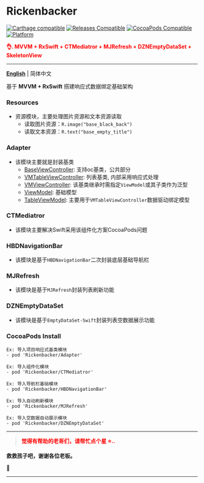 # Rickenbacker

[![Carthage compatible](https://img.shields.io/badge/Carthage-compatible-brightgreen.svg?style=flat&colorA=28a745&&colorB=4E4E4E)](https://github.com/yangKJ/Rickenbacker)
[![Releases Compatible](https://img.shields.io/github/release/yangKJ/Rickenbacker.svg?style=flat&label=Releases&colorA=28a745&&colorB=4E4E4E)](https://github.com/yangKJ/Rickenbacker/releases)
[![CocoaPods Compatible](https://img.shields.io/cocoapods/v/Rickenbacker.svg?style=flat&label=CocoaPods&colorA=28a745&&colorB=4E4E4E)](https://cocoapods.org/pods/Rickenbacker)
[![Platform](https://img.shields.io/badge/Platforms-iOS%20%7C%20macOS%20%7C%20watchOS-4E4E4E.svg?colorA=28a745)](#installation)

<font color=red>**👌. MVVM + RxSwift + CTMediatror + MJRefresh + DZNEmptyDataSet + SkeletonView**</font>

-------

[**English**](README.md) | 简体中文

基于 **MVVM + RxSwift** 搭建响应式数据绑定基础架构

### Resources
- 资源模块，主要处理图片资源和文本资源读取
  - 读取图片资源：`R.image("base_black_back")`
  - 读取文本资源：`R.text("base_empty_title")`

### Adapter
- 该模块主要就是封装基类
  - [BaseViewController](https://github.com/yangKJ/Rickenbacker): 支持oc基类，公共部分
  - [VMTableViewController](https://github.com/yangKJ/Rickenbacker): 列表基类, 内部采用响应式处理
  - [VMViewController](https://github.com/yangKJ/Rickenbacker): 该基类继承时需指定`ViewModel`或其子类作为泛型
  - [ViewModel](https://github.com/yangKJ/Rickenbacker): 基础模型
  - [TableViewModel](https://github.com/yangKJ/Rickenbacker): 主要用于`VMTableViewController`数据驱动绑定模型

### CTMediatror
- 该模块主要解决Swift采用该组件化方案CocoaPods问题

### HBDNavigationBar
- 该模块是基于`HBDNavigationBar`二次封装底层基础导航栏

### MJRefresh
- 该模块是基于`MJRefresh`封装列表刷新功能

### DZNEmptyDataSet
- 该模块是基于`EmptyDataSet-Swift`封装列表空数据展示功能

### CocoaPods Install
```
Ex: 导入项目响应式基类模块
- pod 'Rickenbacker/Adapter'

Ex: 导入组件化模块
- pod 'Rickenbacker/CTMediatror'

Ex: 导入导航栏基础模块
- pod 'Rickenbacker/HBDNavigationBar'

Ex: 导入自动刷新模块
- pod 'Rickenbacker/MJRefresh'

Ex: 导入空数据自动展示模块
- pod 'Rickenbacker/DZNEmptyDataSet'
```

-----

> <font color=red>**觉得有帮助的老哥们，请帮忙点个星 ⭐..**</font>

**救救孩子吧，谢谢各位老板。**

🥺

-----
